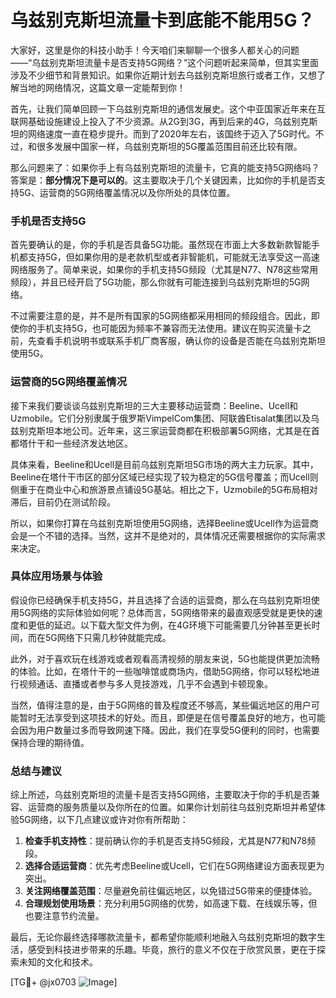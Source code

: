 # 乌兹别克斯坦流量卡到底能不能用5G？

大家好，这里是你的科技小助手！今天咱们来聊聊一个很多人都关心的问题——“乌兹别克斯坦流量卡是否支持5G网络？”这个问题听起来简单，但其实里面涉及不少细节和背景知识。如果你近期计划去乌兹别克斯坦旅行或者工作，又想了解当地的网络情况，这篇文章一定能帮到你！

首先，让我们简单回顾一下乌兹别克斯坦的通信发展史。这个中亚国家近年来在互联网基础设施建设上投入了不少资源。从2G到3G，再到后来的4G，乌兹别克斯坦的网络速度一直在稳步提升。而到了2020年左右，该国终于迈入了5G时代。不过，和很多发展中国家一样，乌兹别克斯坦的5G覆盖范围目前还比较有限。

那么问题来了：如果你手上有乌兹别克斯坦的流量卡，它真的能支持5G网络吗？答案是：**部分情况下是可以的**。这主要取决于几个关键因素，比如你的手机是否支持5G、运营商的5G网络覆盖情况以及你所处的具体位置。

### 手机是否支持5G

首先要确认的是，你的手机是否具备5G功能。虽然现在市面上大多数新款智能手机都支持5G，但如果你用的是老款机型或者非智能机，可能就无法享受这一高速网络服务了。简单来说，如果你的手机支持5G频段（尤其是N77、N78这些常用频段），并且已经开启了5G功能，那么你就有可能连接到乌兹别克斯坦的5G网络。

不过需要注意的是，并不是所有国家的5G网络都采用相同的频段组合。因此，即使你的手机支持5G，也可能因为频率不兼容而无法使用。建议在购买流量卡之前，先查看手机说明书或联系手机厂商客服，确认你的设备是否能在乌兹别克斯坦使用5G。

### 运营商的5G网络覆盖情况

接下来我们要谈谈乌兹别克斯坦的三大主要移动运营商：Beeline、Ucell和Uzmobile。它们分别隶属于俄罗斯VimpelCom集团、阿联酋Etisalat集团以及乌兹别克斯坦本地公司。近年来，这三家运营商都在积极部署5G网络，尤其是在首都塔什干和一些经济发达地区。

具体来看，Beeline和Ucell是目前乌兹别克斯坦5G市场的两大主力玩家。其中，Beeline在塔什干市区的部分区域已经实现了较为稳定的5G信号覆盖；而Ucell则侧重于在商业中心和旅游景点铺设5G基站。相比之下，Uzmobile的5G布局相对滞后，目前仍在测试阶段。

所以，如果你打算在乌兹别克斯坦使用5G网络，选择Beeline或Ucell作为运营商会是一个不错的选择。当然，这并不是绝对的，具体情况还需要根据你的实际需求来决定。

### 具体应用场景与体验

假设你已经确保手机支持5G，并且选择了合适的运营商，那么在乌兹别克斯坦使用5G网络的实际体验如何呢？总体而言，5G网络带来的最直观感受就是更快的速度和更低的延迟。以下载大型文件为例，在4G环境下可能需要几分钟甚至更长时间，而在5G网络下只需几秒钟就能完成。

此外，对于喜欢玩在线游戏或者观看高清视频的朋友来说，5G也能提供更加流畅的体验。比如，在塔什干的一些咖啡馆或商场内，借助5G网络，你可以轻松地进行视频通话、直播或者参与多人竞技游戏，几乎不会遇到卡顿现象。

当然，值得注意的是，由于5G网络的普及程度还不够高，某些偏远地区的用户可能暂时无法享受到这项技术的好处。而且，即便是在信号覆盖良好的地方，也可能会因为用户数量过多而导致网速下降。因此，我们在享受5G便利的同时，也需要保持合理的期待值。

### 总结与建议

综上所述，乌兹别克斯坦的流量卡是否支持5G网络，主要取决于你的手机是否兼容、运营商的服务质量以及你所在的位置。如果你计划前往乌兹别克斯坦并希望体验5G网络，以下几点建议或许对你有所帮助：

1. **检查手机支持性**：提前确认你的手机是否支持5G频段，尤其是N77和N78频段。
2. **选择合适运营商**：优先考虑Beeline或Ucell，它们在5G网络建设方面表现更为突出。
3. **关注网络覆盖范围**：尽量避免前往偏远地区，以免错过5G带来的便捷体验。
4. **合理规划使用场景**：充分利用5G网络的优势，如高速下载、在线娱乐等，但也要注意节约流量。

最后，无论你最终选择哪款流量卡，都希望你能顺利地融入乌兹别克斯坦的数字生活，感受到科技进步带来的乐趣。毕竟，旅行的意义不仅在于欣赏风景，更在于探索未知的文化和技术。

[TG💪+ @jx0703 ![Image](https://github.com/user-attachments/assets/dbca1d08-cadb-493c-b0ec-ad6f7a83f270)]